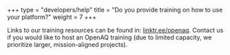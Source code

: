 +++
type = "developers/help"
title = "Do you provide training on how to use your platform?"
weight = 7
+++

Links to our training resources can be found in: [linktr.ee/openaq](https://linktr.ee/openaq). Contact us if you would like to host an OpenAQ training (due to limited capacity, we prioritize larger, mission-aligned projects).